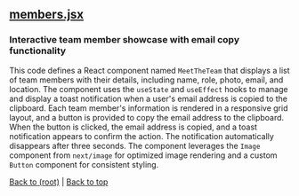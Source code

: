 ## [members.jsx](members.jsx)

### Interactive team member showcase with email copy functionality

This code defines a React component named `MeetTheTeam` that displays a list of team members with their details, including name, role, photo, email, and location. The component uses the `useState` and `useEffect` hooks to manage and display a toast notification when a user's email address is copied to the clipboard. Each team member's information is rendered in a responsive grid layout, and a button is provided to copy the email address to the clipboard. When the button is clicked, the email address is copied, and a toast notification appears to confirm the action. The notification automatically disappears after three seconds. The component leverages the `Image` component from `next/image` for optimized image rendering and a custom `Button` component for consistent styling.

[Back to (root)](#root) | [Back to top](#table-of-contents)
